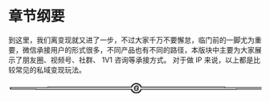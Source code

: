 # 章节纲要

到这里，我们离变现就又进了一步，不过大家千万不要懈怠，临门前的一脚尤为重要，微信承接用户的形式很多，不同产品也有不同的路径，本版块中主要为大家展示了朋友圈、视频号、社群、 1V1 咨询等承接方式。
对于做 IP 来说，以上都是比较常见的私域变现玩法。

![](img/fb91ee241585f33667363a0f754604fc.png)